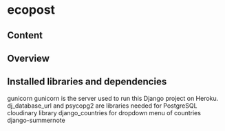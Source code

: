 # ecopost

## Content

## Overview

## Installed libraries and dependencies

gunicorn
gunicorn is the server used to run this Django project on Heroku.
dj_database_url and psycopg2 are libraries needed for PostgreSQL
cloudinary  library
django_countries for dropdown menu of countries
django-summernote